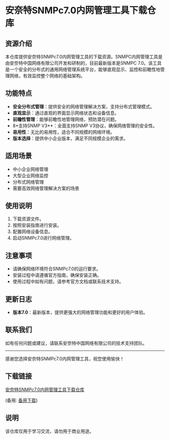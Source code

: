 # 安奈特SNMPc7.0内网管理工具下载仓库

## 资源介绍

本仓库提供安奈特SNMPc7.0内网管理工具的下载资源。SNMPC内网管理工具是由安奈特中国网络有限公司开发和研制的，目前最新版本是SNMPC 7.0。该工具是一个安全的分布式的通用网络管理系统平台，能够直观显示、监控和前瞻性地管理网络，有效监控整个网络的基础架构。

## 功能特点

- **安全分布式管理**：提供安全的网络管理解决方案，支持分布式管理模式。
- **直观显示**：通过直观的界面显示网络状态和设备信息。
- **前瞻性管理**：能够前瞻性地管理网络，预防潜在问题。
- 8*支持SNMP V3**：全面支持SNMP V3协议，确保网络管理的安全性。
- **易用性**：无比的易用性，适合不同规模的网络环境。
- **版本选择**：提供中小企业版本，满足不同规模企业的需求。

## 适用场景

- 中小企业网络管理
- 大型企业网络监控
- 分布式网络管理
- 需要高效网络管理解决方案的场景

## 使用说明

1. 下载资源文件。
2. 按照安装指南进行安装。
3. 配置网络设备信息。
4. 启动SNMPc7.0进行网络管理。

## 注意事项

- 请确保网络环境符合SNMPc7.0的运行要求。
- 安装过程中请遵循官方指南，确保安装正确。
- 使用过程中如有问题，请参考官方文档或联系技术支持。

## 更新日志

- **版本7.0**：最新版本，提供更强大的网络管理功能和更好的用户体验。

## 联系我们

如有任何问题或建议，请联系安奈特中国网络有限公司的技术支持团队。

---

感谢您选择安奈特SNMPc7.0内网管理工具，祝您使用愉快！

## 下载链接
[安奈特SNMPc7.0内网管理工具下载仓库](https://pan.quark.cn/s/406762fd0a50) 

(备用: [备用下载](https://pan.baidu.com/s/1FjvE301bjfTBAZ1Kfsr5ZQ?pwd=1234))

## 说明

该仓库仅用于学习交流，请勿用于商业用途。
